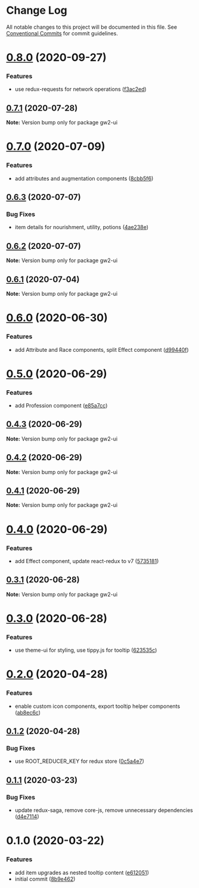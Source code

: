 # Change Log

All notable changes to this project will be documented in this file.
See [Conventional Commits](https://conventionalcommits.org) for commit guidelines.

# [0.8.0](https://github.com/ManuelHaag/gw2-ui/compare/gw2-ui@0.7.1...gw2-ui@0.8.0) (2020-09-27)


### Features

* use redux-requests for network operations ([f3ac2ed](https://github.com/ManuelHaag/gw2-ui/commit/f3ac2ed488a5a7791384c2e6f5ef355ed2e0c019))





## [0.7.1](https://github.com/ManuelHaag/gw2-ui/compare/gw2-ui@0.7.0...gw2-ui@0.7.1) (2020-07-28)

**Note:** Version bump only for package gw2-ui





# [0.7.0](https://github.com/ManuelHaag/gw2-ui/compare/gw2-ui@0.6.3...gw2-ui@0.7.0) (2020-07-09)


### Features

* add attributes and augmentation components ([8cbb5f6](https://github.com/ManuelHaag/gw2-ui/commit/8cbb5f6f50a825760382863dca58b9a639f64d36))





## [0.6.3](https://github.com/ManuelHaag/gw2-ui/compare/gw2-ui@0.6.2...gw2-ui@0.6.3) (2020-07-07)


### Bug Fixes

* item details for nourishment, utility, potions ([4ae238e](https://github.com/ManuelHaag/gw2-ui/commit/4ae238e3c7896b6431b93de0da9986969d274948))





## [0.6.2](https://github.com/ManuelHaag/gw2-ui/compare/gw2-ui@0.6.1...gw2-ui@0.6.2) (2020-07-07)

**Note:** Version bump only for package gw2-ui





## [0.6.1](https://github.com/ManuelHaag/gw2-ui/compare/gw2-ui@0.6.0...gw2-ui@0.6.1) (2020-07-04)

**Note:** Version bump only for package gw2-ui





# [0.6.0](https://github.com/ManuelHaag/gw2-ui/compare/gw2-ui@0.5.0...gw2-ui@0.6.0) (2020-06-30)


### Features

* add Attribute and Race components, split Effect component ([d99440f](https://github.com/ManuelHaag/gw2-ui/commit/d99440f5418fe56667ddb9479cfd562193d23456))





# [0.5.0](https://github.com/ManuelHaag/gw2-ui/compare/gw2-ui@0.4.3...gw2-ui@0.5.0) (2020-06-29)


### Features

* add Profession component ([e85a7cc](https://github.com/ManuelHaag/gw2-ui/commit/e85a7ccd69350d2d85af8406bb220aa681067428))





## [0.4.3](https://github.com/ManuelHaag/gw2-ui/compare/gw2-ui@0.4.2...gw2-ui@0.4.3) (2020-06-29)

**Note:** Version bump only for package gw2-ui





## [0.4.2](https://github.com/ManuelHaag/gw2-ui/compare/gw2-ui@0.4.1...gw2-ui@0.4.2) (2020-06-29)

**Note:** Version bump only for package gw2-ui





## [0.4.1](https://github.com/ManuelHaag/gw2-ui/compare/gw2-ui@0.4.0...gw2-ui@0.4.1) (2020-06-29)

**Note:** Version bump only for package gw2-ui





# [0.4.0](https://github.com/ManuelHaag/gw2-ui/compare/gw2-ui@0.3.1...gw2-ui@0.4.0) (2020-06-29)


### Features

* add Effect component, update react-redux to v7 ([5735181](https://github.com/ManuelHaag/gw2-ui/commit/5735181d61abf0b66b30b6381a63ad1039a9d0d0))





## [0.3.1](https://github.com/ManuelHaag/gw2-ui/compare/gw2-ui@0.3.0...gw2-ui@0.3.1) (2020-06-28)

**Note:** Version bump only for package gw2-ui





# [0.3.0](https://github.com/ManuelHaag/gw2-ui/compare/gw2-ui@0.2.0...gw2-ui@0.3.0) (2020-06-28)


### Features

* use theme-ui for styling, use tippy.js for tooltip ([623535c](https://github.com/ManuelHaag/gw2-ui/commit/623535cb7394845af12f80fa640a2cfd317d21d7))





# [0.2.0](https://github.com/ManuelHaag/gw2-ui/compare/gw2-ui@0.1.2...gw2-ui@0.2.0) (2020-04-28)


### Features

* enable custom icon components, export tooltip helper components ([ab8ec6c](https://github.com/ManuelHaag/gw2-ui/commit/ab8ec6ccaec8b6483446e8a58b714bf209edbd86))





## [0.1.2](https://github.com/ManuelHaag/gw2-ui/compare/gw2-ui@0.1.1...gw2-ui@0.1.2) (2020-04-28)


### Bug Fixes

* use ROOT_REDUCER_KEY for redux store ([0c5a4e7](https://github.com/ManuelHaag/gw2-ui/commit/0c5a4e716117b27cf007e9b55f0d3bbc754ab412))





## [0.1.1](https://github.com/ManuelHaag/gw2-ui/compare/gw2-ui@0.1.0...gw2-ui@0.1.1) (2020-03-23)


### Bug Fixes

* update redux-saga, remove core-js, remove unnecessary dependencies ([d4e7114](https://github.com/ManuelHaag/gw2-ui/commit/d4e71142a66d720f71edad94ef652406d47bf2fe))





# 0.1.0 (2020-03-22)


### Features

* add item upgrades as nested tooltip content ([e612051](https://github.com/ManuelHaag/gw2-ui/commit/e6120517b15b1b21ae4f3e96228ad95e1b427566))
* initial commit ([8b9e462](https://github.com/ManuelHaag/gw2-ui/commit/8b9e46288d3804f92ae87ddb0e41d23bdaa0126b))
